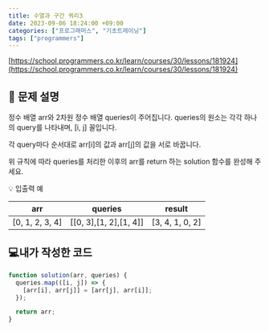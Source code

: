 ```yaml
---
title: 수열과 구간 쿼리3
date: 2023-09-06 18:24:00 +09:00
categories: ["프로그래머스", "기초트레이닝"]
tags: ["programmers"]
---
```


[https://school.programmers.co.kr/learn/courses/30/lessons/181924](https://school.programmers.co.kr/learn/courses/30/lessons/181924)

## 📔 문제 설명

정수 배열 arr와 2차원 정수 배열 queries이 주어집니다. queries의 원소는 각각 하나의 query를 나타내며, [i, j] 꼴입니다.

각 query마다 순서대로 arr[i]의 값과 arr[j]의 값을 서로 바꿉니다.

위 규칙에 따라 queries를 처리한 이후의 arr를 return 하는 solution 함수를 완성해 주세요.

💡 입출력 예

|       arr       |        queries         |     result      |
| :-------------: | :--------------------: | :-------------: |
| [0, 1, 2, 3, 4] | [[0, 3],[1, 2],[1, 4]] | [3, 4, 1, 0, 2] |

## 💻내가 작성한 코드

```js
function solution(arr, queries) {
  queries.map(([i, j]) => {
    [arr[i], arr[j]] = [arr[j], arr[i]];
  });

  return arr;
}
```
